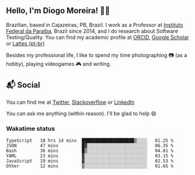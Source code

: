 ## Hello, I'm Diogo Moreira! 👋🏻

Brazilian, based in Cajazeiras, PB, Brazil.
I work as a Professor at [Instituto Federal da Paraíba](https://ifpb.edu.br), Brazil since 2014, and I do research about Software Testing/Quality. You can find my academic profile at [ORCID](https://orcid.org/0000-0003-1803-6565), [Google Scholar](https://scholar.google.com.br/citations?hl=pt-BR&user=DlSdlvEAAAAJ) or [Lattes (pt-br)](http://buscatextual.cnpq.br/buscatextual/visualizacv.do?id=K4384159A1)

Besides my professional life, I like to spend my time photographing 📷 (as a hobby), playing videogames 🎮 and writing.

## 📬 Social

You can find me at [Twitter](https://twitter.com/diogodmoreira), [Stackoverflow](https://stackoverflow.com/users/1541533/diogo-moreira) or [LinkedIn](https://linkedin.com/in/diogodmoreira)

You can ask me anything (within reason). I'll be glad to help 😄

### Wakatime status

<!--START_SECTION:waka-->

```text
TypeScript   10 hrs 14 mins  ████████████████████▒░░░░   81.25 %
JSON         47 mins         █▓░░░░░░░░░░░░░░░░░░░░░░░   06.35 %
Bash         36 mins         █▒░░░░░░░░░░░░░░░░░░░░░░░   04.81 %
YAML         23 mins         ▓░░░░░░░░░░░░░░░░░░░░░░░░   03.15 %
JavaScript   19 mins         ▓░░░░░░░░░░░░░░░░░░░░░░░░   02.53 %
Other        12 mins         ▒░░░░░░░░░░░░░░░░░░░░░░░░   01.65 %
```

<!--END_SECTION:waka-->
